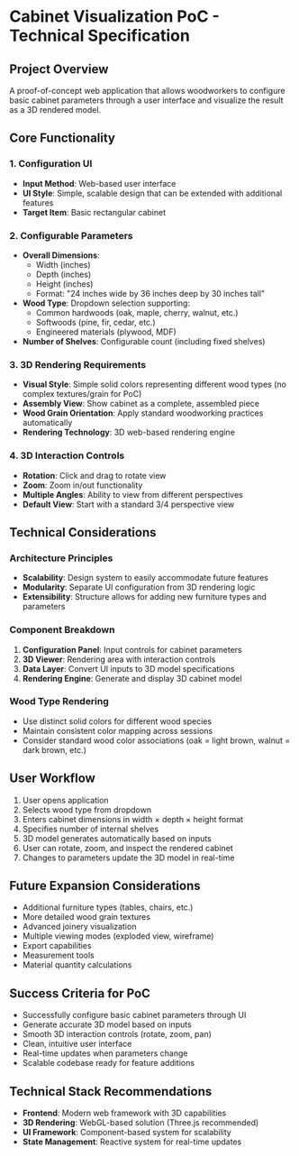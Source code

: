 # Cabinet Visualization PoC - Technical Specification

## Project Overview
A proof-of-concept web application that allows woodworkers to configure basic cabinet parameters through a user interface and visualize the result as a 3D rendered model.

## Core Functionality

### 1. Configuration UI
- **Input Method**: Web-based user interface
- **UI Style**: Simple, scalable design that can be extended with additional features
- **Target Item**: Basic rectangular cabinet

### 2. Configurable Parameters
- **Overall Dimensions**:
  - Width (inches)
  - Depth (inches) 
  - Height (inches)
  - Format: "24 inches wide by 36 inches deep by 30 inches tall"
- **Wood Type**: Dropdown selection supporting:
  - Common hardwoods (oak, maple, cherry, walnut, etc.)
  - Softwoods (pine, fir, cedar, etc.)
  - Engineered materials (plywood, MDF)
- **Number of Shelves**: Configurable count (including fixed shelves)

### 3. 3D Rendering Requirements
- **Visual Style**: Simple solid colors representing different wood types (no complex textures/grain for PoC)
- **Assembly View**: Show cabinet as a complete, assembled piece
- **Wood Grain Orientation**: Apply standard woodworking practices automatically
- **Rendering Technology**: 3D web-based rendering engine

### 4. 3D Interaction Controls
- **Rotation**: Click and drag to rotate view
- **Zoom**: Zoom in/out functionality
- **Multiple Angles**: Ability to view from different perspectives
- **Default View**: Start with a standard 3/4 perspective view

## Technical Considerations

### Architecture Principles
- **Scalability**: Design system to easily accommodate future features
- **Modularity**: Separate UI configuration from 3D rendering logic
- **Extensibility**: Structure allows for adding new furniture types and parameters

### Component Breakdown
1. **Configuration Panel**: Input controls for cabinet parameters
2. **3D Viewer**: Rendering area with interaction controls
3. **Data Layer**: Convert UI inputs to 3D model specifications
4. **Rendering Engine**: Generate and display 3D cabinet model

### Wood Type Rendering
- Use distinct solid colors for different wood species
- Maintain consistent color mapping across sessions
- Consider standard wood color associations (oak = light brown, walnut = dark brown, etc.)

## User Workflow
1. User opens application
2. Selects wood type from dropdown
3. Enters cabinet dimensions in width × depth × height format
4. Specifies number of internal shelves
5. 3D model generates automatically based on inputs
6. User can rotate, zoom, and inspect the rendered cabinet
7. Changes to parameters update the 3D model in real-time

## Future Expansion Considerations
- Additional furniture types (tables, chairs, etc.)
- More detailed wood grain textures
- Advanced joinery visualization
- Multiple viewing modes (exploded view, wireframe)
- Export capabilities
- Measurement tools
- Material quantity calculations

## Success Criteria for PoC
- Successfully configure basic cabinet parameters through UI
- Generate accurate 3D model based on inputs
- Smooth 3D interaction controls (rotate, zoom, pan)
- Clean, intuitive user interface
- Real-time updates when parameters change
- Scalable codebase ready for feature additions

## Technical Stack Recommendations
- **Frontend**: Modern web framework with 3D capabilities
- **3D Rendering**: WebGL-based solution (Three.js recommended)
- **UI Framework**: Component-based system for scalability
- **State Management**: Reactive system for real-time updates
